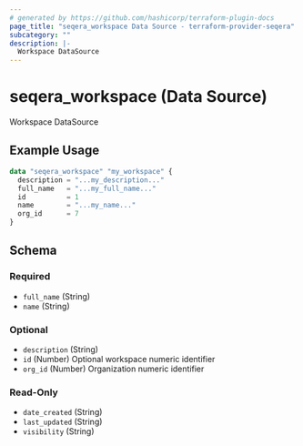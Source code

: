 ```yaml
---
# generated by https://github.com/hashicorp/terraform-plugin-docs
page_title: "seqera_workspace Data Source - terraform-provider-seqera"
subcategory: ""
description: |-
  Workspace DataSource
---
```


# seqera_workspace (Data Source)

Workspace DataSource

## Example Usage

```terraform
data "seqera_workspace" "my_workspace" {
  description = "...my_description..."
  full_name   = "...my_full_name..."
  id          = 1
  name        = "...my_name..."
  org_id      = 7
}
```

<!-- schema generated by tfplugindocs -->
## Schema

### Required

- `full_name` (String)
- `name` (String)

### Optional

- `description` (String)
- `id` (Number) Optional workspace numeric identifier
- `org_id` (Number) Organization numeric identifier

### Read-Only

- `date_created` (String)
- `last_updated` (String)
- `visibility` (String)
